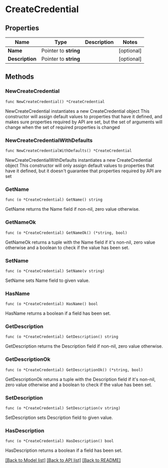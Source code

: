 # CreateCredential

## Properties

Name | Type | Description | Notes
------------ | ------------- | ------------- | -------------
**Name** | Pointer to **string** |  | [optional] 
**Description** | Pointer to **string** |  | [optional] 

## Methods

### NewCreateCredential

`func NewCreateCredential() *CreateCredential`

NewCreateCredential instantiates a new CreateCredential object
This constructor will assign default values to properties that have it defined,
and makes sure properties required by API are set, but the set of arguments
will change when the set of required properties is changed

### NewCreateCredentialWithDefaults

`func NewCreateCredentialWithDefaults() *CreateCredential`

NewCreateCredentialWithDefaults instantiates a new CreateCredential object
This constructor will only assign default values to properties that have it defined,
but it doesn't guarantee that properties required by API are set

### GetName

`func (o *CreateCredential) GetName() string`

GetName returns the Name field if non-nil, zero value otherwise.

### GetNameOk

`func (o *CreateCredential) GetNameOk() (*string, bool)`

GetNameOk returns a tuple with the Name field if it's non-nil, zero value otherwise
and a boolean to check if the value has been set.

### SetName

`func (o *CreateCredential) SetName(v string)`

SetName sets Name field to given value.

### HasName

`func (o *CreateCredential) HasName() bool`

HasName returns a boolean if a field has been set.

### GetDescription

`func (o *CreateCredential) GetDescription() string`

GetDescription returns the Description field if non-nil, zero value otherwise.

### GetDescriptionOk

`func (o *CreateCredential) GetDescriptionOk() (*string, bool)`

GetDescriptionOk returns a tuple with the Description field if it's non-nil, zero value otherwise
and a boolean to check if the value has been set.

### SetDescription

`func (o *CreateCredential) SetDescription(v string)`

SetDescription sets Description field to given value.

### HasDescription

`func (o *CreateCredential) HasDescription() bool`

HasDescription returns a boolean if a field has been set.


[[Back to Model list]](../README.md#documentation-for-models) [[Back to API list]](../README.md#documentation-for-api-endpoints) [[Back to README]](../README.md)


